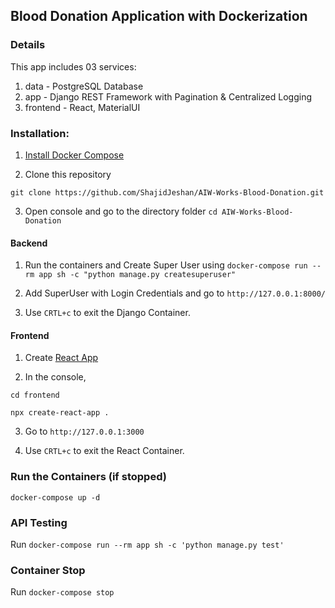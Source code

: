 ## Blood Donation Application with Dockerization

### Details

This app includes 03 services:
1. data - PostgreSQL Database
2. app - Django REST Framework with Pagination & Centralized Logging
3. frontend - React, MaterialUI

### Installation:

1. [Install Docker Compose](https://docs.docker.com/compose/install/)

2. Clone this repository

`git clone https://github.com/ShajidJeshan/AIW-Works-Blood-Donation.git`

3. Open console and go to the directory folder `cd AIW-Works-Blood-Donation`


#### Backend

1. Run the containers and Create Super User using
`docker-compose run --rm app sh -c "python manage.py createsuperuser"`

2. Add SuperUser with Login Credentials and go to `http://127.0.0.1:8000/`

3. Use `CRTL+c` to exit the Django Container.


#### Frontend

1. Create [React App](https://github.com/facebook/create-react-app)

2. In the console,

`cd frontend`

`npx create-react-app .`

3. Go to `http://127.0.0.1:3000`

3. Use `CRTL+c` to exit the React Container.

### Run the Containers (if stopped)
`docker-compose up -d`

### API Testing

Run `docker-compose run --rm app sh -c 'python manage.py test'`


### Container Stop

Run `docker-compose stop`
